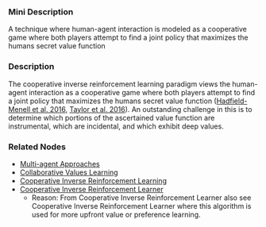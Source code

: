 ### Mini Description

A technique where human-agent interaction is modeled as a cooperative game where both players attempt to find a joint policy that maximizes the humans secret value function

### Description

The cooperative inverse reinforcement learning paradigm views the human-agent interaction as a cooperative game where both players attempt to find a joint policy that maximizes the humans secret value function ([Hadfield-Menell et al. 2016](https://people.eecs.berkeley.edu/~dhm/papers/CIRL_NIPS_16.pdf), [Taylor et al. 2016](https://intelligence.org/files/AlignmentMachineLearning.pdf)). An outstanding challenge in this is to determine which portions of the ascertained value function are instrumental, which are incidental, and which exhibit deep values.

### Related Nodes

- [Multi-agent Approaches](/Value_Alignment/Validation/Averting_Instrumental_Incentives/Domesticity/Impact_Measures/Avoiding_Negative_Side_Effects/Multi-agent_Approaches/Multi-agent_Approaches.md)
- [Collaborative Values Learning](/Value_Alignment/Validation/Technical_Value_Alignment/Ethics_Mechanisms/Value_Learning/Collaborative_Values_Learning/Collaborative_Values_Learning.md)
- [Cooperative Inverse Reinforcement Learning](/Value_Alignment/Validation/Technical_Value_Alignment/Robust_Human_Imitation/Inverse_Reinforcement_Learning/Cooperative_Inverse_Reinforcement_Learning/Cooperative_Inverse_Reinforcement_Learning.md)
- [Cooperative Inverse Reinforcement Learner](/Value_Alignment/Control/Oversight/Scalable_Oversight/Cooperative_Inverse_Reinforcement_Learner/Cooperative_Inverse_Reinforcement_Learner.md)
	- Reason: From Cooperative Inverse Reinforcement Learner also see Cooperative Inverse Reinforcement Learner where this algorithm is used for more upfront value or preference learning.
